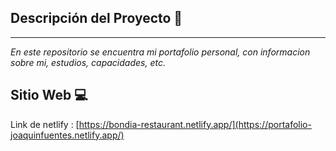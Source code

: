 ## Descripción del Proyecto 📃
<hr>

*En este repositorio se encuentra mi portafolio personal, con informacion sobre mi, estudios, capacidades, etc.*


## Sitio Web 💻
Link de netlify : [https://bondia-restaurant.netlify.app/](https://portafolio-joaquinfuentes.netlify.app/)



